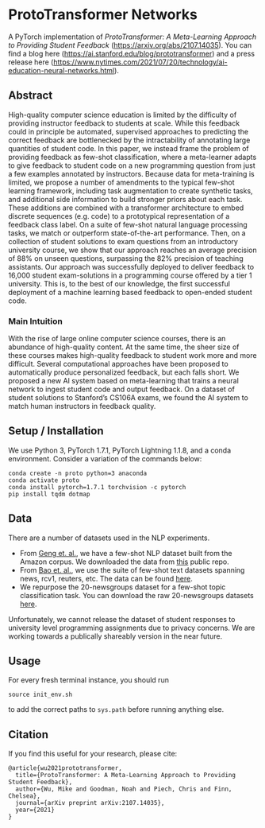 # ProtoTransformer Networks

A PyTorch implementation of *ProtoTransformer: A Meta-Learning Approach to Providing Student Feedback* (https://arxiv.org/abs/2107.14035). You can find a blog here (https://ai.stanford.edu/blog/prototransformer) and a press release here (https://www.nytimes.com/2021/07/20/technology/ai-education-neural-networks.html).

## Abstract

High-quality computer science education is limited by the difficulty of providing instructor feedback to students at scale. While this feedback could in principle be automated, supervised approaches to predicting the correct feedback are bottlenecked by the intractability of annotating large quantities of student code. In this paper, we instead frame the problem of providing feedback as few-shot classification, where a meta-learner adapts to give feedback to student code on a new programming question from just a few examples annotated by instructors. Because data for meta-training is limited, we propose a number of amendments to the typical few-shot learning framework, including task augmentation to create synthetic tasks, and additional side information to build stronger priors about each task. These additions are combined with a transformer architecture to embed discrete sequences (e.g. code) to a prototypical representation of a feedback class label. On a suite of few-shot natural language processing tasks, we match or outperform state-of-the-art performance. Then, on a collection of student solutions to exam questions from an introductory university course, we show that our approach reaches an average precision of 88% on unseen questions, surpassing the 82% precision of teaching assistants. Our approach was successfully deployed to deliver feedback to 16,000 student exam-solutions in a programming course offered by a tier 1 university. This is, to the best of our knowledge, the first successful deployment of a machine learning based feedback to open-ended student code.

### Main Intuition

With the rise of large online computer science courses, there is an abundance of high-quality content. At the same time, the sheer size of these courses makes high-quality feedback to student work more and more difficult. Several computational approaches have been proposed to automatically produce personalized feedback, but each falls short. We proposed a new AI system based on meta-learning that trains a neural network to ingest student code and output feedback. On a dataset of student solutions to Stanford’s CS106A exams, we found the AI system to match human instructors in feedback quality.  

## Setup / Installation

We use Python 3, PyTorch 1.7.1, PyTorch Lightning 1.1.8, and a conda environment. Consider a variation of the commands below:

```
conda create -n proto python=3 anaconda
conda activate proto
conda install pytorch=1.7.1 torchvision -c pytorch
pip install tqdm dotmap
```

## Data

There are a number of datasets used in the NLP experiments.

- From [Geng et. al.](https://arxiv.org/abs/1902.10482v2), we have a few-shot NLP dataset built from the Amazon corpus. We downloaded the data from [this](https://github.com/zhongyuchen/few-shot-text-classification) public repo.
- From [Bao et. al.](https://arxiv.org/pdf/1908.06039), we use the suite of few-shot text datasets spanning news, rcv1, reuters, etc. The data can be found [here](https://github.com/YujiaBao/Distributional-Signatures).
- We repurpose the 20-newsgroups dataset for a few-shot topic classification task. You can download the raw 20-newsgroups datasets [here](http://qwone.com/~jason/20Newsgroups/).

Unfortunately, we cannot release the dataset of student responses to university level programming assignments due to privacy concerns. We are working towards a publically shareably version in the near future.

## Usage

For every fresh terminal instance, you should run

```
source init_env.sh
```

to add the correct paths to `sys.path` before running anything else.

## Citation

If you find this useful for your research, please cite:

```
@article{wu2021prototransformer,
  title={ProtoTransformer: A Meta-Learning Approach to Providing Student Feedback},
  author={Wu, Mike and Goodman, Noah and Piech, Chris and Finn, Chelsea},
  journal={arXiv preprint arXiv:2107.14035},
  year={2021}
}
```